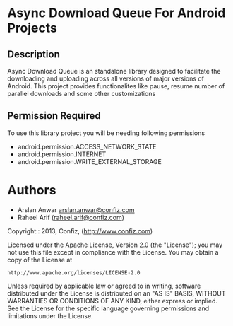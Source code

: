 Async Download Queue For Android Projects
=========================================

Description
-----------
Async Download Queue is an standalone library designed to facilitate the downloading and uploading across all versions of major versions of Android.
This project provides functionalites like pause, resume number of parallel downloads and some other customizations


Permission Required
-------------------
To use this library project you will be needing following permissions

- android.permission.ACCESS_NETWORK_STATE
- android.permission.INTERNET
- android.permission.WRITE_EXTERNAL_STORAGE



Authors
======
* Arslan Anwar <arslan.anwar@confiz.com>
* Raheel Arif (raheel.arif@confiz.com)

Copyright:: 2013, Confiz, (http://www.confiz.com)

Licensed under the Apache License, Version 2.0 (the "License"); you may not use this file except in compliance with the License. You may obtain a copy of the License at

`http://www.apache.org/licenses/LICENSE-2.0`

Unless required by applicable law or agreed to in writing, software distributed under the License is distributed on an "AS IS" BASIS, WITHOUT WARRANTIES OR CONDITIONS OF ANY KIND, either express or implied. See the License for the specific language governing permissions and limitations under the License.
